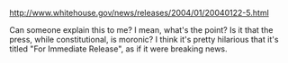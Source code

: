 <a href="http://www.whitehouse.gov/news/releases/2004/01/20040122-5.html">http://www.whitehouse.gov/news/releases/2004/01/20040122-5.html</a>

Can someone explain this to me?  I mean, what's the point?  Is it that the press, while constitutional, is moronic?  I think it's pretty hilarious that it's titled "For Immediate Release", as if it were breaking news.